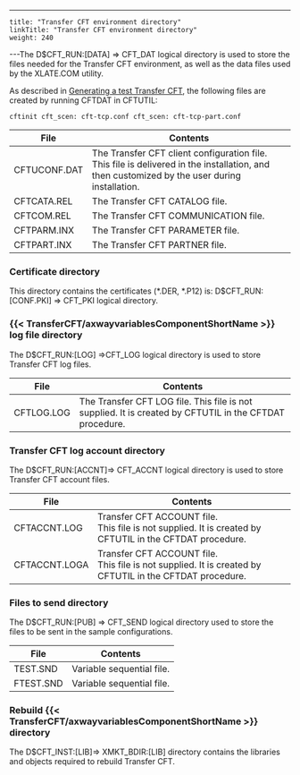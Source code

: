 ---
    title: "Transfer CFT environment directory"
    linkTitle: "Transfer CFT environment directory"
    weight: 240
---The D$CFT_RUN:[DATA] => CFT_DAT logical directory is used to store the files needed for the Transfer CFT environment, as well as the data files used by the XLATE.COM utility.

As described in [Generating a test Transfer CFT](../t_generate_test_cft), the following files are created by running CFTDAT in CFTUTIL:

```
cftinit cft_scen: cft-tcp.conf cft_scen: cft-tcp-part.conf
```


| File  | Contents  |
| --- | --- |
| CFTUCONF.DAT  | The Transfer CFT client configuration file. This file is delivered in the installation, and then customized by the user during installation. |
| CFTCATA.REL | The Transfer CFT CATALOG file.<br />  |
| CFTCOM.REL | The Transfer CFT COMMUNICATION file.<br />  |
| CFTPARM.INX | The Transfer CFT PARAMETER file.<br />  |
| CFTPART.INX | The Transfer CFT PARTNER file.<br />  |


### Certificate directory

This directory contains the certificates (\*.DER, \*.P12) is: D$CFT_RUN:[CONF.PKI] => CFT_PKI logical directory.

### {{< TransferCFT/axwayvariablesComponentShortName  >}} log file directory

The D$CFT_RUN:[LOG] =>CFT_LOG logical directory is used to store Transfer CFT log files.


| File  | Contents  |
| --- | --- |
| CFTLOG.LOG | The Transfer CFT LOG file. This file is not supplied. It is created by CFTUTIL in the CFTDAT procedure. |


### Transfer CFT log account directory

The D$CFT_RUN:[ACCNT]=> CFT_ACCNT logical directory is used to store Transfer CFT account files.


| File  | Contents  |
| --- | --- |
| CFTACCNT.LOG  | Transfer CFT ACCOUNT file.<br/> This file is not supplied. It is created by CFTUTIL in the CFTDAT procedure. |
| CFTACCNT.LOGA  | Transfer CFT ACCOUNT file.<br/> This file is not supplied. It is created by CFTUTIL in the CFTDAT procedure. |


### Files to send directory

The D$CFT_RUN:[PUB] => CFT_SEND logical directory used to store the files to be sent in the sample configurations.


| File  | Contents  |
| --- | --- |
| TEST.SND | Variable sequential file. |
| FTEST.SND  | Variable sequential file. |


### Rebuild {{< TransferCFT/axwayvariablesComponentShortName  >}} directory

The D$CFT_INST:[LIB]=> XMKT_BDIR:[LIB] directory contains the libraries and objects required to rebuild Transfer CFT.
